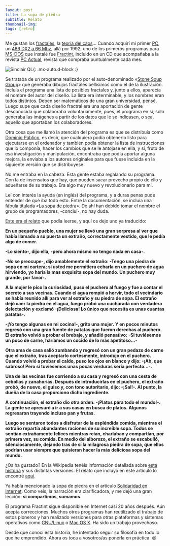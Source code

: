 ```yaml
---
layout: post
title: La sopa de piedra
subtitle: Relato
thumbnail-img: 
tags: [retro]
---
```

Me gustan los [fractales](http://es.wikipedia.org/wiki/Fractal), la [teoría del caos](http://es.wikipedia.org/wiki/Teor%C3%ADa_del_caos)… Cuando adquirí mi primer [PC](http://es.wikipedia.org/wiki/Computadora_personal), un [486 DX2 a 66 Mhz.](http://es.wikipedia.org/wiki/Intel_80486) allá por 1992, uno de los primeros programas para [MS-DOS](http://es.wikipedia.org/wiki/MS-DOS) que instalé fue [Fractint](http://www.fractint.org/), incluido en un CD que acompañaba a la revista [PC Actual](http://www.pcactual.com/La-Revista), revista que compraba puntualmente cada mes.

![Sinclair QL](https://upload.wikimedia.org/wikipedia/commons/thumb/4/44/JMB_JULIA_Z_%3D_Sin%28Z%29_%2B_C_Si_K3%3D2_%28Tipus%3D_2001%29%28_1600x_1200%29_4_.88_2_0_10_Pal%3D_13_24_Fc%3D_1_1_%28Iter%3D_3400%29Seg%3D_74.jpg/1280px-JMB_JULIA_Z_%3D_Sin%28Z%29_%2B_C_Si_K3%3D2_%28Tipus%3D_2001%29%28_1600x_1200%29_4_.88_2_0_10_Pal%3D_13_24_Fc%3D_1_1_%28Iter%3D_3400%29Seg%3D_74.jpg){: .mx-auto.d-block :}

Se trataba de un programa realizado por el auto-denominado «[Stone Soup Group](http://spanky.triumf.ca/www/fractint/stone_soup.html)» que generaba dibujos fractales bellísimos como el de la ilustración. Incluía el programa una lista de posibles fractales y, junto a ellos, aparecía el nombre del autor del diseño. La lista era interminable, y los nombres eran todos distintos. Deben ser matemáticos de una gran universidad, pensé. Luego supe que cada diseño fractral era una aportación de gente desconocida que colaboraba voluntariamente, pues, el programa en sí, sólo generaba las imágenes a partir de los datos que le se indicasen, o sea, aquello que aportaban los colaboradores.

Otra cosa que me llamó la atención del programa es que se distribuía como [Dominio Público](http://es.wikipedia.org/wiki/Dominio_p%C3%BAblico), es decir, que cualquiera podía obtenerlo listo para ejecutarse en el ordenador y también podía obtener la lista de instrucciones que lo componía, hacer los cambios que se le antojase en ella, y si, fruto de esa investigación y manipulación, encontraba que podía aportar alguna mejora, la enviaba a los autores originales para que fuese incluida en la siguiente versión que se distribuyese.

No me entraba en la cabeza. Esta gente estaba regalando su programa. Con la de insensatos que hay, que pueden sacar provecho propio de ello y adueñarse de su trabajo. Era algo muy nuevo y revolucionario para mi.

Leí con interés la ayuda (en inglés) del programa, y a duras penas pude entender de qué iba todo esto. Entre la documentación, se incluía una fábula titulada «[La sopa de piedra](http://es.wikipedia.org/wiki/Sopa_de_piedra)». De ahí han debido tomar el nombre el grupo de programadores, -concluí-, no hay duda.

[Este era el relato](http://www.nahee.com/spanky/www/fractint/stone_soup.html) que podía leerse, y aquí os dejo uno ya traducido:

**En un pequeño pueblo, una mujer se llevó una gran sorpresa al ver que había llamado a su puerta un extraño, correctamente vestido, que le pedía algo de comer.**

**-Lo siento-, dijo ella, -pero ahora mismo no tengo nada en casa-.**

**-No se preocupe-, dijo amablemente el extraño: -Tengo una piedra de sopa en mi cartera; si usted me permitiera echarla en un puchero de agua hirviendo, yo haría la mas exquisita sopa del mundo. Un puchero muy grande, por favor-.**

**A la mujer le pico la curiosidad, puso el puchero al fuego y fue a contar el secreto a sus vecinas. Cuando el agua rompió a hervir, todo el vecindario se había reunido allí para ver al extraño y su piedra de sopa. El extraño dejó caer la piedra en el agua, luego probó una cucharada con verdadera delectación y exclamó -¡Deliciosa! Lo único que necesita es unas cuantas patatas-.**

**-¡Yo tengo algunas en mi cocina!-, grito una mujer. Y en pocos minutos regresó con una gran fuente de patatas que fueron derechas al puchero. El extraño volvió a probar el brebaje, y añadió pensativo: -Si tuviésemos un poco de carne, haríamos un cocido de lo más apetitoso…-**

**Otra ama de casa salió zumbando y regresó con un gran pedazo de carne que el extraño, tras aceptarlo cortésmente, introdujo en el puchero. Cuando volvió a probar el caldo, puso los ojos en blanco y dijo: -¡Ah, que sabroso! Pero si tuviésemos unas pocas verduras sería perfecto…-.**

**Una de las vecinas fue corriendo a su casa y regresó con una cesta de cebollas y zanahorias. Después de introducirlas en el puchero, el extraño probó, de nuevo, el guiso y, con tono autoritario, dijo: -¡Sal!-. Al punto, la dueña de la casa proporciono dicho ingrediente.**

**A continuación, el extraño dio otra orden: -¡Platos para todo el mundo!-. La gente se apresuró a ir a sus casas en busca de platos. Algunos regresaron trayendo incluso pan y frutas.**

**Luego se sentaron todos a disfrutar de la espléndida comida, mientras el extraño repartía abundantes raciones de su increíble sopa. Todos se sentían extrañamente felices mientras reían, charlaban y compartían, por primera vez, su comida. En medio del alborozo, el extraño se escabulló, silenciosamente, dejando tras de sí la milagrosa piedra de sopa, que ellos podrían usar siempre que quisieran hacer la más deliciosa sopa del mundo.**

¿Os ha gustado? En la Wikipedia tenéis información detallada sobre [esta historia](http://es.wikipedia.org/wiki/Sopa_de_piedra) y sus distintas versiones. El relato que incluyo en este artículo lo encontré [aquí](http://www.dominicos.org/mjd/cue/cue_bdy4.htm).

Ya había mencionado la sopa de piedra en el artículo [Solidaridad en Internet](https://badaman.wordpress.com/2010/06/22/solidaridad-en-internet/). Como veis, la narración era clarificadora, y me dejó una gran lección: **si compartimos, sumamos**.

El programa Fractint sigue disponible en Internet casi 20 años después. Aún acepta correcciones. Muchos otros programas han reutilizado el trabajo de estos pioneros y han realizado versiones para otras plataformas y sistemas operativos como [GNU/Linux](http://es.wikipedia.org/wiki/GNU/Linux) o [Mac OS X](http://es.wikipedia.org/wiki/Mac_OS_X). Ha sido un trabajo provechoso.

Desde que conocí esta historia, he intentado seguir su filosofía en todo lo que he emprendido. Ahora os toca a vosotros/as ponerla en práctica. 😉